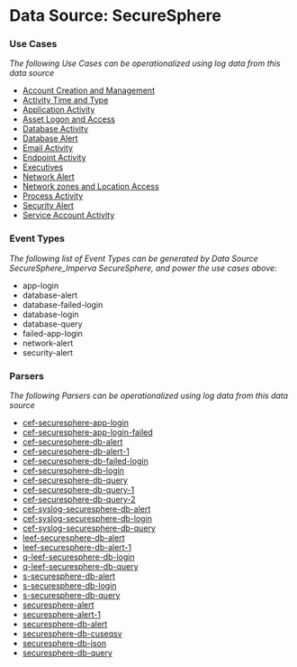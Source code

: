 Data Source: SecureSphere
=========================

### Use Cases

_The following Use Cases can be operationalized using log data from this data source_

* [Account Creation and Management](usecase_account_creation_and_management.md)
* [Activity Time  and Type](usecase_activity_time__and_type.md)
* [Application Activity](usecase_application_activity.md)
* [Asset Logon and Access](usecase_asset_logon_and_access.md)
* [Database Activity](usecase_database_activity.md)
* [Database Alert](usecase_database_alert.md)
* [Email Activity](usecase_email_activity.md)
* [Endpoint Activity](usecase_endpoint_activity.md)
* [Executives](usecase_executives.md)
* [Network Alert](usecase_network_alert.md)
* [Network zones and Location Access](usecase_network_zones_and_location_access.md)
* [Process Activity](usecase_process_activity.md)
* [Security Alert](usecase_security_alert.md)
* [Service Account Activity](usecase_service_account_activity.md)


### Event Types

_The following list of Event Types can be generated by Data Source SecureSphere_Imperva SecureSphere, and power the use cases above:_

- app-login
- database-alert
- database-failed-login
- database-login
- database-query
- failed-app-login
- network-alert
- security-alert


### Parsers

_The following Parsers can be operationalized using log data from this data source_

* [cef-securesphere-app-login](parserContent_cef-securesphere-app-login.md)
* [cef-securesphere-app-login-failed](parserContent_cef-securesphere-app-login-failed.md)
* [cef-securesphere-db-alert](parserContent_cef-securesphere-db-alert.md)
* [cef-securesphere-db-alert-1](parserContent_cef-securesphere-db-alert-1.md)
* [cef-securesphere-db-failed-login](parserContent_cef-securesphere-db-failed-login.md)
* [cef-securesphere-db-login](parserContent_cef-securesphere-db-login.md)
* [cef-securesphere-db-query](parserContent_cef-securesphere-db-query.md)
* [cef-securesphere-db-query-1](parserContent_cef-securesphere-db-query-1.md)
* [cef-securesphere-db-query-2](parserContent_cef-securesphere-db-query-2.md)
* [cef-syslog-securesphere-db-alert](parserContent_cef-syslog-securesphere-db-alert.md)
* [cef-syslog-securesphere-db-login](parserContent_cef-syslog-securesphere-db-login.md)
* [cef-syslog-securesphere-db-query](parserContent_cef-syslog-securesphere-db-query.md)
* [leef-securesphere-db-alert](parserContent_leef-securesphere-db-alert.md)
* [leef-securesphere-db-alert-1](parserContent_leef-securesphere-db-alert-1.md)
* [q-leef-securesphere-db-login](parserContent_q-leef-securesphere-db-login.md)
* [q-leef-securesphere-db-query](parserContent_q-leef-securesphere-db-query.md)
* [s-securesphere-db-alert](parserContent_s-securesphere-db-alert.md)
* [s-securesphere-db-login](parserContent_s-securesphere-db-login.md)
* [s-securesphere-db-query](parserContent_s-securesphere-db-query.md)
* [securesphere-alert](parserContent_securesphere-alert.md)
* [securesphere-alert-1](parserContent_securesphere-alert-1.md)
* [securesphere-db-alert](parserContent_securesphere-db-alert.md)
* [securesphere-db-cuseqsv](parserContent_securesphere-db-cuseqsv.md)
* [securesphere-db-json](parserContent_securesphere-db-json.md)
* [securesphere-db-query](parserContent_securesphere-db-query.md)

